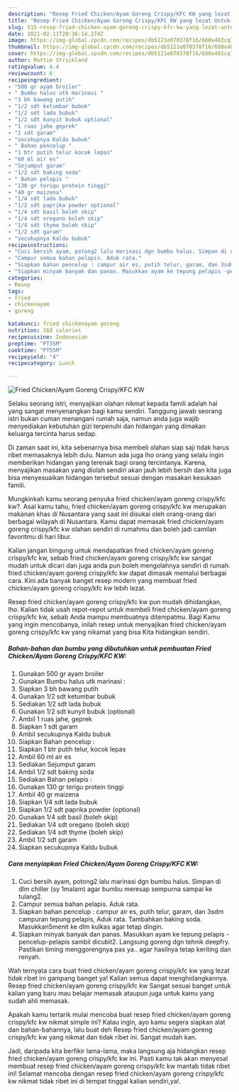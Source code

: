 ```yaml
---
description: "Resep Fried Chicken/Ayam Goreng Crispy/KFC KW yang lezat Untuk Jualan"
title: "Resep Fried Chicken/Ayam Goreng Crispy/KFC KW yang lezat Untuk Jualan"
slug: 515-resep-fried-chicken-ayam-goreng-crispy-kfc-kw-yang-lezat-untuk-jualan
date: 2021-02-11T20:36:14.274Z
image: https://img-global.cpcdn.com/recipes/db5121e070378f16/680x482cq70/fried-chickenayam-goreng-crispykfc-kw-foto-resep-utama.jpg
thumbnail: https://img-global.cpcdn.com/recipes/db5121e070378f16/680x482cq70/fried-chickenayam-goreng-crispykfc-kw-foto-resep-utama.jpg
cover: https://img-global.cpcdn.com/recipes/db5121e070378f16/680x482cq70/fried-chickenayam-goreng-crispykfc-kw-foto-resep-utama.jpg
author: Mattie Strickland
ratingvalue: 4.4
reviewcount: 6
recipeingredient:
- "500 gr ayam broiler"
- " Bumbu halus utk marinasi "
- "3 bh bawang putih"
- "1/2 sdt ketumbar bubuk"
- "1/2 sdt lada bubuk"
- "1/2 sdt kunyit bubuk optional"
- "1 ruas jahe geprek"
- "1 sdt garam"
- "secukupnya Kaldu bubuk"
- " Bahan pencelup "
- "1 btr putih telur kocok lepas"
- "60 ml air es"
- "Sejumput garam"
- "1/2 sdt baking soda"
- " Bahan pelapis "
- "130 gr terigu protein tinggi"
- "40 gr maizena"
- "1/4 sdt lada bubuk"
- "1/2 sdt paprika powder optional"
- "1/4 sdt basil boleh skip"
- "1/4 sdt oregano boleh skip"
- "1/4 sdt thyme boleh skip"
- "1/2 sdt garam"
- "secukupnya Kaldu bubuk"
recipeinstructions:
- "Cuci bersih ayam, potong2 lalu marinasi dgn bumbu halus. Simpan di dlm chiller (sy 1malam) agar bumbu meresap sempurna sampai ke tulang2."
- "Campur semua bahan pelapis. Aduk rata."
- "Siapkan bahan pencelup : campur air es, putih telur, garam, dan 3sdm campuran tepung pelapis, Aduk rata. Tambahkan baking soda. Masukkan5menit ke dlm kulkas agar tetap dingin."
- "Siapkan minyak banyak dan panas. Masukkan ayam ke tepung pelapis -pencelup-pelapis sambil dicubit2. Langsung goreng dgn tehnik deepfry. Pastikan timing menggorengnya pas ya.. agar hasilnya tetap keriting dan renyah."
categories:
- Resep
tags:
- fried
- chickenayam
- goreng

katakunci: fried chickenayam goreng 
nutrition: 168 calories
recipecuisine: Indonesian
preptime: "PT35M"
cooktime: "PT55M"
recipeyield: "4"
recipecategory: Lunch

---
```



![Fried Chicken/Ayam Goreng Crispy/KFC KW](https://img-global.cpcdn.com/recipes/db5121e070378f16/680x482cq70/fried-chickenayam-goreng-crispykfc-kw-foto-resep-utama.jpg)

Selaku seorang istri, menyajikan olahan nikmat kepada famili adalah hal yang sangat menyenangkan bagi kamu sendiri. Tanggung jawab seorang istri bukan cuman menangani rumah saja, namun anda juga wajib menyediakan kebutuhan gizi terpenuhi dan hidangan yang dimakan keluarga tercinta harus sedap.

Di zaman  saat ini, kita sebenarnya bisa membeli olahan siap saji tidak harus ribet memasaknya lebih dulu. Namun ada juga lho orang yang selalu ingin memberikan hidangan yang terenak bagi orang tercintanya. Karena, menyajikan masakan yang diolah sendiri akan jauh lebih bersih dan kita juga bisa menyesuaikan hidangan tersebut sesuai dengan masakan kesukaan famili. 



Mungkinkah kamu seorang penyuka fried chicken/ayam goreng crispy/kfc kw?. Asal kamu tahu, fried chicken/ayam goreng crispy/kfc kw merupakan makanan khas di Nusantara yang saat ini disukai oleh orang-orang dari berbagai wilayah di Nusantara. Kamu dapat memasak fried chicken/ayam goreng crispy/kfc kw olahan sendiri di rumahmu dan boleh jadi camilan favoritmu di hari libur.

Kalian jangan bingung untuk mendapatkan fried chicken/ayam goreng crispy/kfc kw, sebab fried chicken/ayam goreng crispy/kfc kw sangat mudah untuk dicari dan juga anda pun boleh mengolahnya sendiri di rumah. fried chicken/ayam goreng crispy/kfc kw dapat dimasak memalui berbagai cara. Kini ada banyak banget resep modern yang membuat fried chicken/ayam goreng crispy/kfc kw lebih lezat.

Resep fried chicken/ayam goreng crispy/kfc kw pun mudah dihidangkan, lho. Kalian tidak usah repot-repot untuk membeli fried chicken/ayam goreng crispy/kfc kw, sebab Anda mampu membuatnya ditempatmu. Bagi Kamu yang ingin mencobanya, inilah resep untuk menyajikan fried chicken/ayam goreng crispy/kfc kw yang nikamat yang bisa Kita hidangkan sendiri.

<!--inarticleads1-->

##### Bahan-bahan dan bumbu yang dibutuhkan untuk pembuatan Fried Chicken/Ayam Goreng Crispy/KFC KW:

1. Gunakan 500 gr ayam broiler
1. Gunakan  Bumbu halus utk marinasi :
1. Siapkan 3 bh bawang putih
1. Gunakan 1/2 sdt ketumbar bubuk
1. Sediakan 1/2 sdt lada bubuk
1. Gunakan 1/2 sdt kunyit bubuk (optional)
1. Ambil 1 ruas jahe, geprek
1. Siapkan 1 sdt garam
1. Ambil secukupnya Kaldu bubuk
1. Siapkan  Bahan pencelup :
1. Siapkan 1 btr putih telur, kocok lepas
1. Ambil 60 ml air es
1. Sediakan Sejumput garam
1. Ambil 1/2 sdt baking soda
1. Sediakan  Bahan pelapis :
1. Gunakan 130 gr terigu protein tinggi
1. Ambil 40 gr maizena
1. Siapkan 1/4 sdt lada bubuk
1. Siapkan 1/2 sdt paprika powder (optional)
1. Gunakan 1/4 sdt basil (boleh skip)
1. Sediakan 1/4 sdt oregano (boleh skip)
1. Sediakan 1/4 sdt thyme (boleh skip)
1. Ambil 1/2 sdt garam
1. Siapkan secukupnya Kaldu bubuk




<!--inarticleads2-->

##### Cara menyiapkan Fried Chicken/Ayam Goreng Crispy/KFC KW:

1. Cuci bersih ayam, potong2 lalu marinasi dgn bumbu halus. Simpan di dlm chiller (sy 1malam) agar bumbu meresap sempurna sampai ke tulang2.
1. Campur semua bahan pelapis. Aduk rata.
1. Siapkan bahan pencelup : campur air es, putih telur, garam, dan 3sdm campuran tepung pelapis, Aduk rata. Tambahkan baking soda. Masukkan5menit ke dlm kulkas agar tetap dingin.
1. Siapkan minyak banyak dan panas. Masukkan ayam ke tepung pelapis -pencelup-pelapis sambil dicubit2. Langsung goreng dgn tehnik deepfry. Pastikan timing menggorengnya pas ya.. agar hasilnya tetap keriting dan renyah.




Wah ternyata cara buat fried chicken/ayam goreng crispy/kfc kw yang lezat tidak ribet ini gampang banget ya! Kalian semua dapat menghidangkannya. Resep fried chicken/ayam goreng crispy/kfc kw Sangat sesuai banget untuk kalian yang baru mau belajar memasak ataupun juga untuk kamu yang sudah ahli memasak.

Apakah kamu tertarik mulai mencoba buat resep fried chicken/ayam goreng crispy/kfc kw nikmat simple ini? Kalau ingin, ayo kamu segera siapkan alat dan bahan-bahannya, lalu buat deh Resep fried chicken/ayam goreng crispy/kfc kw yang nikmat dan tidak ribet ini. Sangat mudah kan. 

Jadi, daripada kita berfikir lama-lama, maka langsung aja hidangkan resep fried chicken/ayam goreng crispy/kfc kw ini. Pasti kamu tak akan menyesal membuat resep fried chicken/ayam goreng crispy/kfc kw mantab tidak ribet ini! Selamat mencoba dengan resep fried chicken/ayam goreng crispy/kfc kw nikmat tidak ribet ini di tempat tinggal kalian sendiri,ya!.

